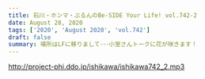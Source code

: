 ```yaml
---
title: 石川・ホンマ・ぶるんのBe-SIDE Your Life! vol.742-2
date: August 28, 2020
tags: ['2020', 'August 2020', 'vol.742']
draft: false
summary: 場所はLFに移りまして･･･小室さんトークに花が咲きます！
---
```


http://project-phi.ddo.jp/ishikawa/ishikawa742_2.mp3